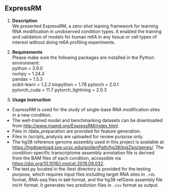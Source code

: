 ##  ExpressRM
1.	**Description**  
We presented ExpressRM, a zero-shot leaning framework for learning RNA modification in unobserved condition types. It enabled the training and validation of models for human m6A in any tissue or cell types of interest without doing m6A profiling experiments.

2.	**Requirements**  
Please make sure the following packages are installed in the Python environment:  
python = 3.9.0   
numpy = 1.24.3  
pandas = 1.5.3    
scikit-learn = 1.2.2 
biopython = 1.78 
pytorch = 2.0.1    
pytorch_cuda = 11.7 
pytorch_lightning  = 2.0.3   

3.	**Usage instruction** 
* ExpressRM is used for the study of single-base RNA modification sites in a new condition. 
* The well-trained model and benchmarking datasets can be downloaded from http://www.rnamd.org/ExpressRM/index.html. 
* Files in /data_preparation are provided for feature generation. 
* Files in /scripts_analysis are uploaded for review purpose only.  
* The hg38 reference genome assembly used in this project is available at https://hgdownload.soe.ucsc.edu/goldenPath/hg38/bigZips/genes/. The condition-specific transcriptome assembly annotation file is derived from the BAM files of each condition, accessible via https://doi.org/10.1016/j.molcel.2019.09.032.
* The test.py located in the /test directory is provided for the testing purpose, which requires input files including target RNA sites in `.rds` format, RNA-seq files in `BAM` format, and the hg38 refGene assembly file in`GTF` format. It generates two prediction files in `.csv` format as output.

